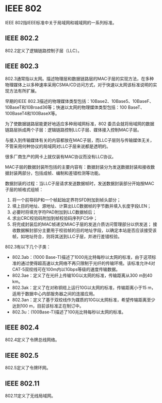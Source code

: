 # IEEE 802

IEEE 802指IEEE标准中关于局域网和城域网的一系列标准。

## IEEE 802.2
802.2定义了逻辑链路控制子层（LLC）。

## IEEE 802.3

802.3通常指以太网。描述物理层和数据链路层的MAC子层的实现方法，在多种物理媒体上以多种速率采用CSMA/CD访问方式，对于快速以太网该标准说明的实现方法有所扩展。

早期的IEEE 802.3描述的物理媒体类型包括：10Base2、10Base5、10BaseF、10BaseT和10Broad36等；快速以太网的物理媒体类型包括：100 BaseT、100BaseT4和100BaseX等。

为了使数据链路层能更好地适应多种局域网标准，802 委员会就将局域网的数据链路层拆成两个子层：逻辑链路控制LLC子层、媒体接入控制MAC子层。

与接入到传输媒体有关的内容都放在MAC子层，而LLC子层则与传输媒体无关，不管采用何种协议的局域网对LLC子层来说都是透明的。

很多厂商生产的网卡上就仅装有MAC协议而没有LLC协议。

MAC子层的数据封装所包括的主要内容有：数据封装分为发送数据封装和接收数据封装两部分，包括成帧、编制和差错检测等功能。

数据封装的过程：当LLC子层请求发送数据帧时，发送数据封装部分开始按MAC子层的帧格式组帧：
1. 将一个前导码P和一个帧起始定界符SFD附加到帧头部分；
2. 填上目的地址、源地址、计算出LLC数据帧的字节数并填入长度字段LEN；
3. 必要时将填充字符PAD附加到LLC数据帧后；
4. 求出CRC校验码附加到帧校验码序列FCS中；
5. 将完成封装后的MAC帧递交MIAC子层的发送介质访问管理部分以供发送； 接收数据解封部分主要用于校验帧的目的地址字段，以确定本站是否应该接受该帧，如地址符合，则将其送到LLC子层，并进行差错校验。

802.3有以下几个子类：
- 802.3ab：(1000 Base-T)描述了1000兆比特每秒以太网的标准，由于这项标准的通过使得超高速以太网络不再只限制于光纤的传输环境。该标准允许4对CAT-5双绞线可在100m内以1Gbps等级的速度传输数据。
- 802.3ae：定义了在光纤上传输10G以太网的标准，传输距离从300 m到40 km。
- 802.3ak：定义了在对称铜缆上运行10G以太网的标准，传输距离小于15 m，适用于数据中心内部服务器之间的连接应用。
- 802.3an：定义了基于双绞线作为媒质的10G以太网标准，希望传输距离至少达到100 m，目前该标准正在制订中。
- 802.3u：(100Base-T)描述了100兆比特每秒以太网的标准。

## IEEE 802.4

802.4定义了令牌总线网络。

## IEEE 802.5

802.5定义了令牌环网。

## IEEE 802.11

802.11定义了无线局域网。